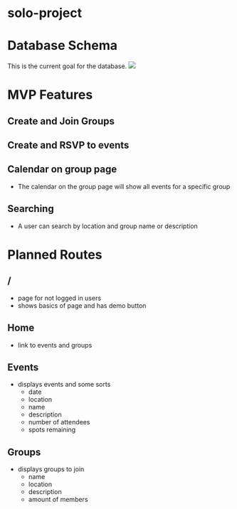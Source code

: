 # solo-project

# Database Schema
This is the current goal for the database.
<img src="https://i.imgur.com/TaQsjBG.png">

# MVP Features
## Create and Join Groups
## Create and RSVP to events
## Calendar on group page
 * The calendar on the group page will show all events for a specific group
## Searching
 * A user can search by location and group name or description

# Planned Routes
## /
 * page for not logged in users
 * shows basics of page and has demo button
## Home
 * link to events and groups
## Events
 * displays events and some sorts
	* date
	* location
	* name
	* description
	* number of attendees
	* spots remaining
## Groups
 * displays groups to join
	* name
	* location
	* description
	* amount of members
